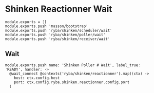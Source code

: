 
# Shinken Reactionner Wait

    module.exports = []
    module.exports.push 'masson/bootstrap'
    module.exports.push 'ryba/shinken/scheduler/wait'
    module.exports.push 'ryba/shinken/poller/wait'
    module.exports.push 'ryba/shinken/receiver/wait'

## Wait

    module.exports.push name: 'Shinken Poller # Wait', label_true: 'READY', handler: ->
      @wait_connect @contexts('ryba/shinken/reactionner').map((ctx) -> 
        host: ctx.config.host
        port: ctx.config.ryba.shinken.reactionner.config.port
      )
